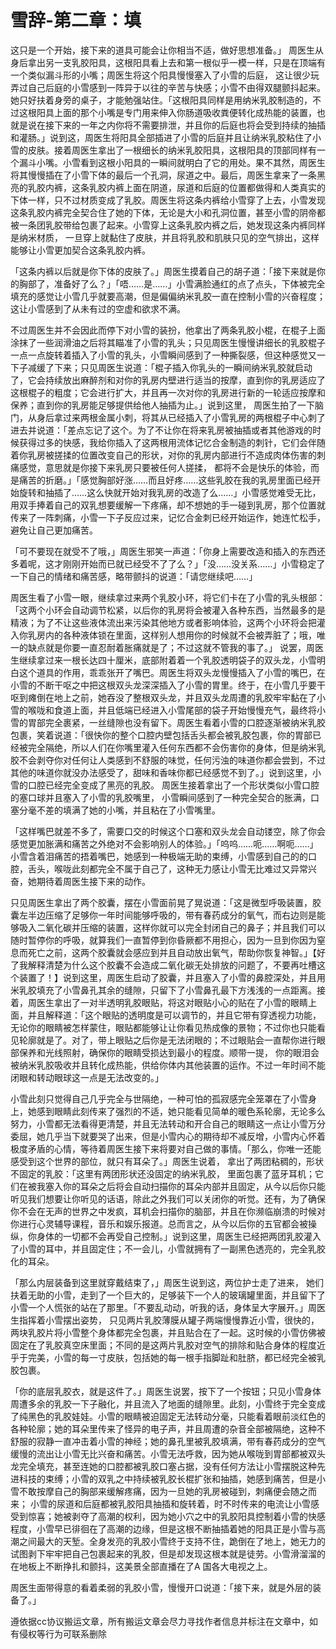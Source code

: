 # 雪辞-第二章：填

这只是一个开始，接下来的道具可能会让你相当不适，做好思想准备。」
周医生从身后拿出另一支乳胶阳具，这根阳具看上去和第一根似乎一模一样，只是在顶端有一个类似漏斗形的小嘴；周医生将这个阳具慢慢塞入了小雪的后庭，
这让很少玩弄过自己后庭的小雪感到一阵异于以往的辛苦与快感；小雪不由得双腿颤抖起来。她只好扶着身旁的桌子，才能勉强站住。「这根阳具同样是用纳米乳胶制造的，不过这根阳具上面的那个小嘴是专门用来伸入你肠道吸收粪便转化成热能的装置，也就是说在接下来的一年之内你将不需要排泄，并且你的后庭也将会受到持续的抽插和灌肠。」说到这，周医生将阳具全部插进了小雪的后庭并且让纳米乳胶粘住了小雪的皮肤。接着周医生拿出了一根细长的纳米乳胶阳具，这根阳具的顶部同样有一个漏斗小嘴。小雪看到这根小阳具的一瞬间就明白了它的用处。果不其然，周医生将其慢慢插在了小雪下体的最后一个孔洞，尿道之中。最后，周医生拿来了一条黑亮的乳胶内裤，这条乳胶内裤上面在阴道，尿道和后庭的位置都做得和人类真实的下体一样，只不过材质变成了乳胶。周医生将这条内裤给小雪穿了上去，小雪发现这条乳胶内裤完全契合住了她的下体，无论是大小和孔洞位置，甚至小雪的阴帝都被一条团乳胶带给包裹了起来。小雪穿上这条乳胶内裤之后，她发现这条内裤同样是纳米材质，
一旦穿上就黏住了皮肤，并且将乳胶和肌肤只见的空气排出，这样能够让小雪更加契合这条乳胶内裤。

「这条内裤以后就是你下体的皮肤了。」周医生摸着自己的胡子道：「接下来就是你的胸部了，准备好了么？」「唔……是……」小雪满脸通红的点了点头，下体被完全填充的感觉让小雪几乎就要高潮，但是偏偏纳米乳胶一直在控制小雪的兴奋程度；这让小雪感到了从未有过的空虚和欲求不满。

不过周医生并不会因此而停下对小雪的装扮，他拿出了两条乳胶小棍，在棍子上面涂抹了一些润滑油之后将其瞄准了小雪的乳头；只见周医生慢慢讲细长的乳胶棍子一点一点旋转着插入了小雪的乳头，小雪瞬间感到了一种撕裂感，但这种感觉又一下子减缓了下来；只见周医生说道：「棍子插入你乳头的一瞬间纳米乳胶就启动了，它会持续放出麻醉剂和对你的乳房内壁进行适当的按摩，直到你的乳房适应了这根棍子的粗度；它会进行扩大，并且再一次对你的乳房进行新的一轮适应按摩和保养；直到你的乳房能足够提供给他人抽插为止。」说到这里，
周医生拍了一下脑门，从身后拿过来两根金属小刺，将其从已经插入了小雪乳房的两根棍子中心刺了进去并说道：「差点忘记了这个。为了不让你在将来乳房被抽插或者其他游戏的时候获得过多的快感，我给你插入了这两根用流体记忆合金制造的刺针，它们会伴随着你乳房被搓揉的位置改变自己的形状，对你的乳房内部进行不造成肉体伤害的刺痛感觉，意思就是你接下来乳房只要被任何人搓揉，
都将不会是快乐的体验，而是痛苦的折磨。」「感觉胸部好涨……而且好疼……这些乳胶在我的乳房里面已经开始旋转和抽插了……这么快就开始对我乳房的改造了么……」小雪感觉难受无比，用双手捧着自己的双乳想要缓解一下疼痛，却不想她的手一碰到乳房，那个位置就传来了一阵刺痛，小雪一下子反应过来，记忆合金刺已经开始运作，她连忙松手，避免让自己更加痛苦。

「可不要现在就受不了哦，」周医生邪笑一声道：「你身上需要改造和插入的东西还多着呢，这才刚刚开始而已就已经受不了了么？」「没……没关系……」小雪稳定了一下自己的情绪和痛苦感，略带颤抖的说道：「请您继续吧……」

周医生看了小雪一眼，继续拿过来两个乳胶小环，将它们卡在了小雪的乳头根部：「这两个小环会自动调节松紧，以后你的乳房将会被灌入各种东西，当然最多的是精液；为了不让这些液体流出来污染其他地方或者影响体验，这两个小环将会把灌入你乳房内的各种液体锁在里面，这样别人想用你的时候就不会被弄脏了；哦，唯一的缺点就是你要一直忍耐着胀痛就是了；不过这就不管我的事了。」
说罢，周医生继续拿过来一根长达四十厘米，底部附着着一个乳胶透明袋子的双头龙，小雪明白这个道具的作用，乖乖张开了嘴巴。周医生将双头龙慢慢插入了小雪的嘴巴，在小雪的不断干呕之中把这根双头龙深深插入了小雪的胃里。终于，在小雪几乎要干呕到瘫倒在地上之前，她吞没了整根双头龙，并且双头龙周遭的乳胶牢牢黏在了小雪的喉咙和食道上面，并且低端已经进入小雪尾部的袋子开始慢慢充气，最终将小雪的胃部完全裹紧，一丝缝隙也没有留下。周医生看着小雪的口腔逐渐被纳米乳胶包裹，笑着说道：「很快你的整个口腔内壁包括舌头都会被乳胶包裹，你的胃部已经被完全隔绝，所以人们在你嘴里灌入任何东西都不会伤害你的身体，但是纳米乳胶不会剥夺你对任何让人类感到不舒服的味觉，任何污浊的味道你都会尝到，不过其他的味道你就没办法感受了，甜味和香味你都已经感觉不到了。」说到这里，小雪的口腔已经完全变成了黑亮的乳胶。
周医生接着拿出了一个形状类似小雪口腔的塞口球并且塞入了小雪的乳胶嘴里，
小雪瞬间感到了一种完全契合的胀满，口塞分毫不差的填满了她的小嘴，并且粘在了小雪嘴里。

「这样嘴巴就差不多了，需要口交的时候这个口塞和双头龙会自动镂空，除了你会感觉更加胀满和痛苦之外绝对不会影响别人的体验。」「呜呜……呃……啊呃……」小雪含着泪痛苦的捂着嘴巴，她感到一种极端无助的束缚，小雪感到自己的的口腔，舌头，喉咙此刻都完全不属于自己了，这种无力感让小雪无比难过又异常兴奋，她期待着周医生接下来的动作。

只见周医生拿出了两个胶囊，摆在小雪面前晃了晃说道：「这是微型呼吸装置，胶囊左半边压缩了足够你一年时间能够呼吸的，带有春药成分的氧气，而右边则是能够吸入二氧化碳并压缩的装置，这样你就可以完全封闭自己的鼻子；并且我们可以随时暂停你的呼吸，就算我们一直暂停到你昏厥都不用担心，因为一旦到你因为窒息而死亡之前，这两个胶囊就会感应到并且自动放出氧气，帮助你恢复神智。」【好了我解释清楚为什么这个胶囊不会造成二氧化碳无处排放的问题了，不要再吐槽这个装置了！】说到这里，周医生启动了胶囊，并且塞入了小雪的鼻腔深处，并且用米乳胶填充了小雪鼻孔其余的缝隙，只留下了小雪鼻孔最下方浅浅的一点距离。接着，周医生拿出了一对半透明乳胶眼贴，将这对眼贴小心的贴在了小雪的眼睛上面，并且解释道：「这个眼贴的透明度是可以调节的，并且它带有穿透视力功能，无论你的眼睛被怎样蒙住，眼贴都能够让让你看见热成像的景物；不过你也只能看见轮廓就是了。对了，带上眼贴之后你是无法闭眼的；不过眼贴会一直帮你进行眼部保养和光线照射，确保你的眼睛受损达到最小的程度。顺带一提，
你的眼泪会被纳米乳胶吸收并且转化成热能，供给你体内其他装置的运作。不过一年时间不能闭眼和转动眼球这一点是无法改变的。」

小雪此刻只觉得自己几乎完全与世隔绝，一种可怕的孤寂感完全笼罩在了小雪身上，她感到眼睛此刻传来了强烈的不适，她只能看见简单的暖色系轮廓，无论多么努力，小雪都无法看得更清楚，并且无法转动和开合自己的眼睛这一点让小雪万分委屈，她几乎当下就要哭了出来，但是小雪内心的期待却不减反增，小雪内心怀着极度矛盾的心情，等待着周医生接下来将要对自己做的事情。「那么，你唯一还能感受到这个世界的部位，就只有耳朵了。」周医生说着，
拿出了两团粘稠的，形状不固定的乳胶：「这里有两团形状还没固定的纳米乳胶，
里面包裹了蓝牙耳机；它们在被我塞入你的耳朵之后将会自动扫描你的耳朵内部并且固定，从今以后你只能听见我们想要让你听见的话语，除此之外我们可以关闭你的听觉。还有，为了确保你不会在无声的世界之中发疯，耳机会扫描你的脑部，并且在你濒临崩溃的时候对你进行心灵辅导课程，音乐和娱乐报道。总而言之，从今以后你的五官都会被操纵，你身体的一切都不会再受自己控制。」说到这里，周医生已经把两团乳胶灌入了小雪的耳中，并且固定住；不一会儿，小雪就拥有了一副黑色透亮的，完全乳胶化的耳朵。

「那么内层装备到这里就穿戴结束了，」周医生说到这，两位护士走了进来，
她们扶着无助的小雪，走到了一个巨大的，足够装下一个人的玻璃罐里面，并且留下了小雪一个人慌张的站在了那里。「不要乱动动，听我的话，身体呈大字展开。」周医生指挥着小雪摆出姿势，
只见两片乳胶薄膜从罐子两端慢慢靠近小雪，很快的，两块乳胶片将小雪整个身体都完全包裹，并且贴合在了一起。这时候的小雪仿佛被固定在了乳胶真空床里面；不同的是这两片乳胶对空气的排除和贴合身体的程度近乎于完美，小雪的每一寸皮肤，包括她的每一根手指脚趾和肚脐，都已经完全被乳胶包裹。

「你的底层乳胶衣，就是这件了。」周医生说罢，按下了一个按钮；只见小雪身体周遭多余的乳胶一下子融化，并且流入了地面的缝隙里。此刻，小雪终于完全变成了纯黑色的乳胶娃娃。小雪的眼睛被迫固定无法转动分毫，只能看着眼前淡红色的各种轮廓；她的耳朵里传来了怪异的电子声，并且周遭的杂音全部被隔绝，这种不舒服的寂静一直冲击着小雪的神经；她的鼻孔里被乳胶填满，带有春药成分的空气缓慢的流出让小雪无比兴奋和痛苦。小雪无法呼救，因为她从喉咙到胃部都被双头龙完全填充，甚至连她的口腔都被乳胶口塞占据，没有任何方法让小雪摆脱这种先进科技的束缚；小雪的双乳之中持续被乳胶长棍扩张和抽插，她感到痛苦，但是小雪不敢按摩自己的胸部来缓解疼痛，因为一旦她的乳房被碰到，刺痛便会随之而来；
小雪的尿道和后庭都被乳胶阳具抽插和旋转着，时不时传来的电流让小雪感受到惊喜；她被剥夺了高潮的权利，因为她小穴之中的乳胶阳具控制着小雪的快感程度，小雪早已徘徊在了高潮的边缘，但是这根不断抽插着她的阳具正是小雪与高潮之间最大的天堑。全身发亮的乳胶小雪终于支持不住，跪倒在了地上，她无力的试图剥下牢牢把自己包裹起来的乳胶，但是却发现这根本就是徒劳。小雪滑溜溜的在地板上不断挣扎和颤抖，这美景全部直播在了A 国各大电视之上。

周医生面带得意的看着柔弱的乳胶小雪，慢慢开口说道：「接下来，就是外层的装备了。」

遵依据cc协议搬运文章，所有搬运文章会尽力寻找作者信息并标注在文章中，如有侵权等行为可联系删除